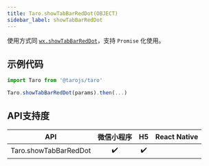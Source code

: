 ```yaml
---
title: Taro.showTabBarRedDot(OBJECT)
sidebar_label: showTabBarRedDot
---
```



使用方式同 [`wx.showTabBarRedDot`](https://developers.weixin.qq.com/miniprogram/dev/api/wx.showTabBarRedDot.html)，支持 `Promise` 化使用。

## 示例代码

```jsx
import Taro from '@tarojs/taro'

Taro.showTabBarRedDot(params).then(...)
```



## API支持度


| API | 微信小程序 | H5 | React Native |
| :-: | :-: | :-: | :-: |
| Taro.showTabBarRedDot | ✔️ | ✔️ |  |

